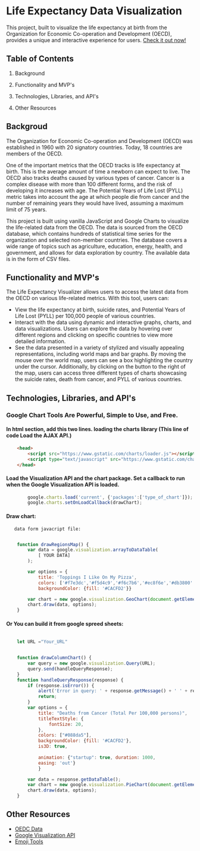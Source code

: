 # Life Expectancy Data Visualization

This project, built to visualize the life expectancy at birth from the Organization for Economic Co-operation and Development (OECD), provides a unique and interactive experience for users.
[Check it out now!](https://iamxiwang.github.io/life_expectancy/)

Table of Contents
---
1) Background

2) Functionality and MVP's

3) Technologies, Libraries, and API's

4) Other Resources


## Backgroud


The Organization for Economic Co-operation and Development (OECD) was established in 1960 with 20 signatory countries. Today, 18 countries are members of the OECD.

One of the important metrics that the OECD tracks is life expectancy at birth. This is the average amount of time a newborn can expect to live. The OECD also tracks deaths caused by various types of cancer. Cancer is a complex disease with more than 100 different forms, and the risk of developing it increases with age. The Potential Years of Life Lost (PYLL) metric takes into account the age at which people die from cancer and the number of remaining years they would have lived, assuming a maximum limit of 75 years.

This project is built using vanilla JavaScript and Google Charts to visualize the life-related data from the OECD. The data is sourced from the OECD database, which contains hundreds of statistical time series for the organization and selected non-member countries. The database covers a wide range of topics such as agriculture, education, energy, health, and government, and allows for data exploration by country. The available data is in the form of CSV files.
   
    

## Functionality and MVP's

The Life Expectancy Visualizer allows users to access the latest data from the OECD on various life-related metrics. With this tool, users can:

+ View the life expectancy at birth, suicide rates, and Potential Years of Life Lost (PYLL) per 100,000 people of various countries.
+ Interact with the data using dynamic and interactive graphs, charts, and data visualizations. Users can explore the data by hovering over different regions and clicking on specific countries to view more detailed information.
+ See the data presented in a variety of stylized and visually appealing representations, including world maps and bar graphs. By moving the mouse over the world map, users can see a box highlighting the country under the cursor. Additionally, by clicking on the button to the right of the map, users can access three different types of charts showcasing the suicide rates, death from cancer, and PYLL of various countries.

## Technologies, Libraries, and API's

### Google Chart Tools Are Powerful, Simple to Use, and Free.

#### In html <head> section, add this two lines. loading the charts library (This line of code Load the AJAX API.)
    
```html
    <head>
        <script src="https://www.gstatic.com/charts/loader.js"></script>
        <script type="text/javascript" src="https://www.gstatic.com/charts/loader.js"></script>
    </head>
```

#### Load the Visualization API and the chart package. Set a callback to run when the Google Visualization API is loaded.

```javascript
        google.charts.load('current', {'packages':['type_of_chart']});
        google.charts.setOnLoadCallback(drawChart);
```

#### Draw chart:
       data form javacript file:
```javascript

    function drawRegionsMap() {
        var data = google.visualization.arrayToDataTable(
            [ YOUR DATA]
        );

        var options = {
            title: 'Toppings I Like On My Pizza',
            colors: ['#f7e3dc','#f5d4c9','#f6c7b6','#ec8f6e','#db3800' ],
            backgroundColor: {fill: '#CACFD2'}}

        var chart = new google.visualization.GeoChart(document.getElementById('regions_div'));
        chart.draw(data, options);
    }
```

#### Or You can build it from google spreed sheets:

```javascript
        
    let URL ="Your_URL"


    function drawColumnChart() {
        var query = new google.visualization.Query(URL);
        query.send(handleQueryResponse);
    }
    function handleQueryResponse(response) {
        if (response.isError()) {
            alert('Error in query: ' + response.getMessage() + ' ' + response.getDetailedMessage());
            return;
        }       
        var options = {
            title: "Deaths from Cancer (Total Per 100,000 persons)",
            titleTextStyle: {
                fontSize: 20,
            },
            colors: ["#088da5"],
            backgroundColor: {fill: '#CACFD2'},
            is3D: true,
            
            animation: {"startup": true, duration: 1000,
            easing: 'out'}
            }

        var data = response.getDataTable();
        var chart = new google.visualization.PieChart(document.getElementById('secondchart'));
        chart.draw(data, options);
    }
```


## Other Resources
* [OEDC Data](https://www.oecd.org/)
* [Google Visualization API](https://developers.google.com/chart/interactive/docs/reference)
* [Emoji Tools](https://fontawesome.com/)



 



